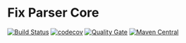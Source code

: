 # Fix Parser Core

[![Build Status](https://travis-ci.org/OpenBlazar/fix-parser-core.svg?branch=master)](https://travis-ci.org/OpenBlazar/fix-parser-core)
[![codecov](https://codecov.io/gh/WojciechZankowski/fix-parser-core/branch/master/graph/badge.svg)](https://codecov.io/gh/WojciechZankowski/fix-parser-core)
[![Quality Gate](https://sonarcloud.io/api/project_badges/measure?project=pl.zankowski.fixparser%3Acore-all&metric=alert_status)](https://sonarcloud.io/dashboard/index/pl.zankowski.fixparser:core-all)
[![Maven Central](https://img.shields.io/maven-central/v/pl.zankowski.fixparser/core-all.svg?label=Maven%20Central)](https://search.maven.org/search?q=g:%22pl.zankowski.fixparser%22%20AND%20a:%22core-all%22)